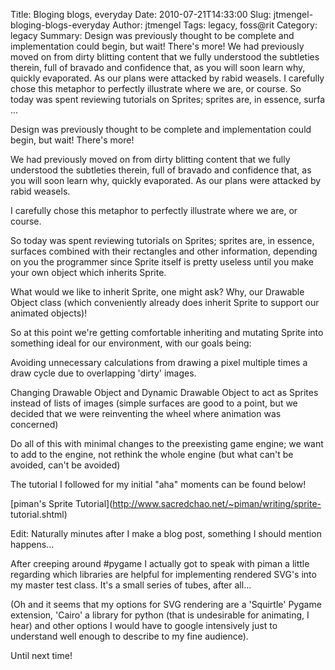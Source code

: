 Title: Bloging blogs, everyday
Date: 2010-07-21T14:33:00
Slug: jtmengel-bloging-blogs-everyday
Author: jtmengel
Tags: legacy, foss@rit
Category: legacy
Summary: Design was previously thought to be complete and implementation could begin, but wait! There's more!  We had previously moved on from dirty blitting content that we fully understood the subtleties therein, full of bravado and confidence that, as you will soon learn why, quickly evaporated. As our plans were attacked by rabid weasels.  I carefully chose this metaphor to perfectly illustrate where we are, or course.  So today was spent reviewing tutorials on Sprites; sprites are, in essence, surfa ... 

Design was previously thought to be complete and implementation could begin,
but wait! There's more!

We had previously moved on from dirty blitting content that we fully
understood the subtleties therein, full of bravado and confidence that, as you
will soon learn why, quickly evaporated. As our plans were attacked by rabid
weasels.

I carefully chose this metaphor to perfectly illustrate where we are, or
course.

So today was spent reviewing tutorials on Sprites; sprites are, in essence,
surfaces combined with their rectangles and other information, depending on
you the programmer since Sprite itself is pretty useless until you make your
own object which inherits Sprite.

What would we like to inherit Sprite, one might ask? Why, our Drawable Object
class (which conveniently already does inherit Sprite to support our animated
objects)!

So at this point we're getting comfortable inheriting and mutating Sprite into
something ideal for our environment, with our goals being:

Avoiding unnecessary calculations from drawing a pixel multiple times a draw
cycle due to overlapping 'dirty' images.

Changing Drawable Object and Dynamic Drawable Object to act as Sprites instead
of lists of images (simple surfaces are good to a point, but we decided that
we were reinventing the wheel where animation was concerned)

Do all of this with minimal changes to the preexisting game engine; we want to
add to the engine, not rethink the whole engine (but what can't be avoided,
can't be avoided)

The tutorial I followed for my initial "aha" moments can be found below!

[piman's Sprite Tutorial](http://www.sacredchao.net/~piman/writing/sprite-
tutorial.shtml)

Edit: Naturally minutes after I make a blog post, something I should mention
happens...

After creeping around #pygame I actually got to speak with piman a little
regarding which libraries are helpful for implementing rendered SVG's into my
master test class. It's a small series of tubes, after all...

(Oh and it seems that my options for SVG rendering are a 'Squirtle' Pygame
extension, 'Cairo' a library for python (that is undesirable for animating, I
hear) and other options I would have to google intensively just to understand
well enough to describe to my fine audience).

Until next time!

